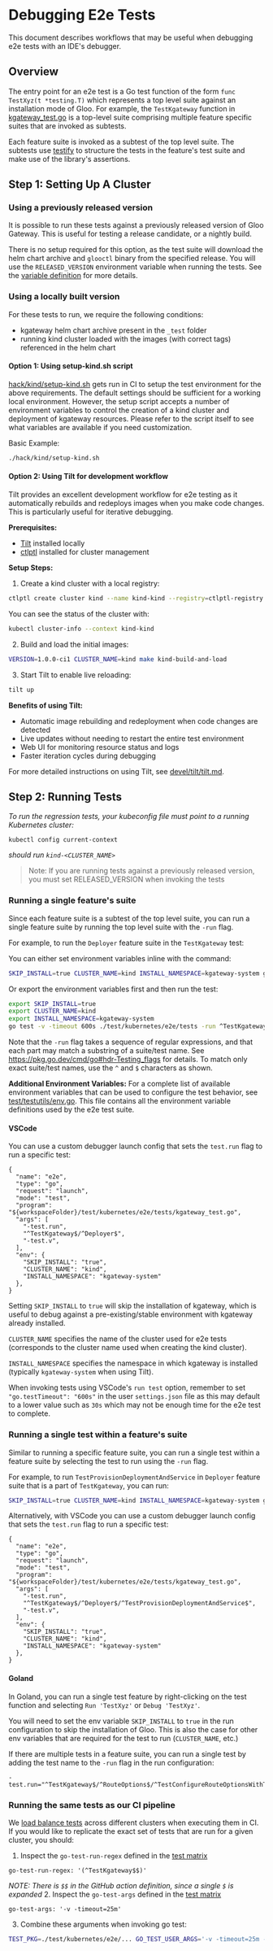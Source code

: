 # Debugging E2e Tests

This document describes workflows that may be useful when debugging e2e tests with an IDE's debugger.

## Overview

The entry point for an e2e test is a Go test function of the form `func TestXyz(t *testing.T)` which represents a top level suite against an installation mode of Gloo. For example, the `TestKgateway` function in [kgateway_test.go](/test/kubernetes/e2e/tests/kgateway_test.go) is a top-level suite comprising multiple feature specific suites that are invoked as subtests.

Each feature suite is invoked as a subtest of the top level suite. The subtests use [testify](https://github.com/stretchr/testify) to structure the tests in the feature's test suite and make use of the library's assertions.

## Step 1: Setting Up A Cluster
### Using a previously released version
It is possible to run these tests against a previously released version of Gloo Gateway. This is useful for testing a release candidate, or a nightly build.

There is no setup required for this option, as the test suite will download the helm chart archive and `glooctl` binary from the specified release. You will use the `RELEASED_VERSION` environment variable when running the tests. See the [variable definition](/test/testutils/env.go) for more details.

### Using a locally built version
For these tests to run, we require the following conditions:
- kgateway helm chart archive present in the `_test` folder
- running kind cluster loaded with the images (with correct tags) referenced in the helm chart

#### Option 1: Using setup-kind.sh script

[hack/kind/setup-kind.sh](/hack/kind/setup-kind.sh) gets run in CI to setup the test environment for the above requirements.
The default settings should be sufficient for a working local environment.
However, the setup script accepts a number of environment variables to control the creation of a kind cluster and deployment of kgateway resources.
Please refer to the script itself to see what variables are available if you need customization.

Basic Example:
```bash
./hack/kind/setup-kind.sh
```

#### Option 2: Using Tilt for development workflow

Tilt provides an excellent development workflow for e2e testing as it automatically rebuilds and redeploys images when you make code changes. This is particularly useful for iterative debugging.

**Prerequisites:**

- [Tilt](https://tilt.dev/) installed locally
- [ctlptl](https://github.com/tilt-dev/ctlptl) installed for cluster management

**Setup Steps:**

1. Create a kind cluster with a local registry:

```bash
ctlptl create cluster kind --name kind-kind --registry=ctlptl-registry
```

You can see the status of the cluster with:

```bash
kubectl cluster-info --context kind-kind
```

2. Build and load the initial images:

```bash
VERSION=1.0.0-ci1 CLUSTER_NAME=kind make kind-build-and-load
```

3. Start Tilt to enable live reloading:

```bash
tilt up
```

**Benefits of using Tilt:**

- Automatic image rebuilding and redeployment when code changes are detected
- Live updates without needing to restart the entire test environment
- Web UI for monitoring resource status and logs
- Faster iteration cycles during debugging

For more detailed instructions on using Tilt, see [devel/tilt/tilt.md](/devel/tilt/tilt.md).

## Step 2: Running Tests
_To run the regression tests, your kubeconfig file must point to a running Kubernetes cluster:_
```
kubectl config current-context
```
_should run `kind-<CLUSTER_NAME>`_

> Note: If you are running tests against a previously released version, you must set RELEASED_VERSION when invoking the tests

### Running a single feature's suite

Since each feature suite is a subtest of the top level suite, you can run a single feature suite by running the top level suite with the `-run` flag.

For example, to run the `Deployer` feature suite in the `TestKgateway` test:

You can either set environment variables inline with the command:

```bash
SKIP_INSTALL=true CLUSTER_NAME=kind INSTALL_NAMESPACE=kgateway-system go test -v -timeout 600s ./test/kubernetes/e2e/tests -run ^TestKgateway$/^Deployer$
```

Or export the environment variables first and then run the test:

```bash
export SKIP_INSTALL=true
export CLUSTER_NAME=kind
export INSTALL_NAMESPACE=kgateway-system
go test -v -timeout 600s ./test/kubernetes/e2e/tests -run ^TestKgateway$/^Deployer$
```

Note that the `-run` flag takes a sequence of regular expressions, and that each part may match a substring of a suite/test name. See https://pkg.go.dev/cmd/go#hdr-Testing_flags for details. To match only exact suite/test names, use the `^` and `$` characters as shown.

**Additional Environment Variables:**
For a complete list of available environment variables that can be used to configure the test behavior, see [test/testutils/env.go](/test/testutils/env.go). This file contains all the environment variable definitions used by the e2e test suite.

#### VSCode
You can use a custom debugger launch config that sets the `test.run` flag to run a specific test:

```
{
  "name": "e2e",
  "type": "go",
  "request": "launch",
  "mode": "test",
  "program": "${workspaceFolder}/test/kubernetes/e2e/tests/kgateway_test.go",
  "args": [
    "-test.run",
    "^TestKgateway$/^Deployer$",
    "-test.v",
  ],
  "env": {
    "SKIP_INSTALL": "true",
    "CLUSTER_NAME": "kind",
    "INSTALL_NAMESPACE": "kgateway-system"
  },
}
```

Setting `SKIP_INSTALL` to `true` will skip the installation of kgateway, which is useful to
debug against a pre-existing/stable environment with kgateway already installed.

`CLUSTER_NAME` specifies the name of the cluster used for e2e tests (corresponds to the cluster name used when creating the kind cluster).

`INSTALL_NAMESPACE` specifies the namespace in which kgateway is installed (typically `kgateway-system` when using Tilt).

When invoking tests using VSCode's `run test` option, remember to set `"go.testTimeout": "600s"` in the user `settings.json` file as this may default to a lower value such as `30s` which may not be enough time for the e2e test to complete.

### Running a single test within a feature's suite

Similar to running a specific feature suite, you can run a single test within a feature suite by selecting the test to run using the `-run` flag.

For example, to run `TestProvisionDeploymentAndService` in `Deployer` feature suite that is a part of `TestKgateway`, you can run:
```bash
SKIP_INSTALL=true CLUSTER_NAME=kind INSTALL_NAMESPACE=kgateway-system go test -v -timeout 600s ./test/kubernetes/e2e/tests -run ^TestKgateway$/^Deployer$/^TestProvisionDeploymentAndService$
```

Alternatively, with VSCode you can use a custom debugger launch config that sets the `test.run` flag to run a specific test:
```
{
  "name": "e2e",
  "type": "go",
  "request": "launch",
  "mode": "test",
  "program": "${workspaceFolder}/test/kubernetes/e2e/tests/kgateway_test.go",
  "args": [
    "-test.run",
    "^TestKgateway$/^Deployer$/^TestProvisionDeploymentAndService$",
    "-test.v",
  ],
  "env": {
    "SKIP_INSTALL": "true",
    "CLUSTER_NAME": "kind",
    "INSTALL_NAMESPACE": "kgateway-system"
  },
}
```

#### Goland

In Goland, you can run a single test feature by right-clicking on the test function and selecting `Run 'TestXyz'` or
`Debug 'TestXyz'`.

You will need to set the env variable `SKIP_INSTALL` to `true` in the run configuration to skip the installation of Gloo. This
is also the case for other env variables that are required for the test to run (`CLUSTER_NAME`, etc.)

If there are multiple tests in a feature suite, you can run a single test by adding the test name to the `-run` flag in the run configuration:

```
-test.run="^TestKgateway$/^RouteOptions$/^TestConfigureRouteOptionsWithTargetRef$"
```


### Running the same tests as our CI pipeline
We [load balance tests](./load_balancing_tests.md) across different clusters when executing them in CI. If you would like to replicate the exact set of tests that are run for a given cluster, you should:
1. Inspect the `go-test-run-regex` defined in the [test matrix](/.github/workflows/pr-kubernetes-tests.yaml)
```
go-test-run-regex: '(^TestKgateway$$)'
```
_NOTE: There is `$$` in the GitHub action definition, since a single `$` is expanded_
2. Inspect the `go-test-args` defined in the [test matrix](/.github/workflows/pr-kubernetes-tests.yaml)
```
go-test-args: '-v -timeout=25m'
```
3. Combine these arguments when invoking go test:
```bash
TEST_PKG=./test/kubernetes/e2e/... GO_TEST_USER_ARGS='-v -timeout=25m -run \(^TestKgateway$$/\)' make go-test
```
